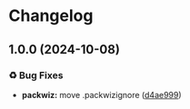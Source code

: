 # Changelog

## 1.0.0 (2024-10-08)


### ♻ Bug Fixes

* **packwiz:** move .packwizignore ([d4ae999](https://github.com/VeonN4/modpack-test/commit/d4ae999b6f0e9791ed6f0aafefeb84ab5af94b0d))
